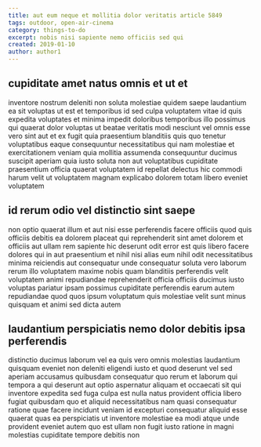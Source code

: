 ```yaml
---
title: aut eum neque et mollitia dolor veritatis article 5849
tags: outdoor, open-air-cinema
category: things-to-do
excerpt: nobis nisi sapiente nemo officiis sed qui
created: 2019-01-10
author: author1
---
```


## cupiditate amet natus omnis et ut et

inventore nostrum deleniti non soluta molestiae quidem saepe laudantium ea sit voluptas ut est et temporibus id sed culpa voluptatem vitae id quis expedita voluptates et minima impedit doloribus temporibus illo possimus qui quaerat dolor voluptas ut beatae veritatis modi nesciunt vel omnis esse vero sint aut et ex fugit quia praesentium blanditiis quis quo tenetur voluptatibus eaque consequuntur necessitatibus qui nam molestiae et exercitationem veniam quia mollitia assumenda consequuntur ducimus suscipit aperiam quia iusto soluta non aut voluptatibus cupiditate praesentium officia quaerat voluptatem id repellat delectus hic commodi harum velit ut voluptatem magnam explicabo dolorem totam libero eveniet voluptatem

## id rerum odio vel distinctio sint saepe

non optio quaerat illum et aut nisi esse perferendis facere officiis quod quis officiis debitis ea dolorem placeat qui reprehenderit sint amet dolorem et officiis aut ullam rem sapiente hic deserunt odit error est quis libero facere dolores qui in aut praesentium et nihil nisi alias eum nihil odit necessitatibus minima reiciendis aut consequatur unde consequatur soluta vero laborum rerum illo voluptatem maxime nobis quam blanditiis perferendis velit voluptatem animi repudiandae reprehenderit officia officiis ducimus iusto voluptas pariatur ipsam possimus cupiditate perferendis earum autem repudiandae quod quos ipsum voluptatum quis molestiae velit sunt minus quisquam et animi sed dicta autem

## laudantium perspiciatis nemo dolor debitis ipsa perferendis

distinctio ducimus laborum vel ea quis vero omnis molestias laudantium quisquam eveniet non deleniti eligendi iusto et quod deserunt vel sed aperiam accusamus quibusdam consequatur quo rerum et laborum qui tempora a qui deserunt aut optio aspernatur aliquam et occaecati sit qui inventore expedita sed fuga culpa est nulla natus provident officia libero fugiat quibusdam quo et aliquid necessitatibus nam quasi consequatur ratione quae facere incidunt veniam id excepturi consequatur aliquid esse quaerat quas ea perspiciatis ut inventore molestiae ea modi atque unde provident eveniet autem quo est ullam non fugit iusto ratione in magni molestias cupiditate tempore debitis non
